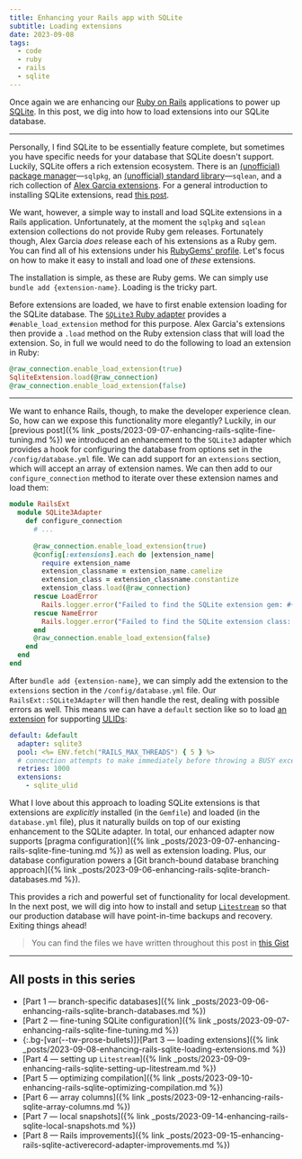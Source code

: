```yaml
---
title: Enhancing your Rails app with SQLite
subtitle: Loading extensions
date: 2023-09-08
tags:
  - code
  - ruby
  - rails
  - sqlite
---
```


Once again we are enhancing our [Ruby on Rails](https://rubyonrails.org) applications to power up [SQLite](https://www.sqlite.org/index.html). In this post, we dig into how to load extensions into our SQLite database.

<!--/summary-->

- - -

Personally, I find SQLite to be essentially feature complete, but sometimes you have specific needs for your database that SQLite doesn't support. Luckily, SQLite offers a rich extension ecosystem. There is an [(unofficial) package manager](https://sqlpkg.org)—`sqlpkg`, an [(unofficial) standard library](https://github.com/nalgeon/sqlean)—`sqlean`, and a rich collection of [Alex Garcia extensions](https://github.com/asg017/sqlite-ecosystem). For a general introduction to installing SQLite extensions, read [this post](https://antonz.org/install-sqlite-extension/).

We want, however, a simple way to install and load SQLite extensions in a Rails application. Unfortunately, at the moment the `sqlpkg` and `sqlean` extension collections do not provide Ruby gem releases. Fortunately though, Alex Garcia _does_ release each of his extensions as a Ruby gem. You can find all of his extensions under his [RubyGems' profile](https://rubygems.org/profiles/asg017). Let's focus on how to make it easy to install and load one of _these_ extensions.

The installation is simple, as these are Ruby gems. We can simply use `bundle add {extension-name}`. Loading is the tricky part.

Before extensions are loaded, we have to first enable extension loading for the SQLite database. The [`SQLite3` Ruby adapter](https://github.com/sparklemotion/sqlite3-ruby) provides a `#enable_load_extension` method for this purpose. Alex Garcia's extensions then provide a `.load` method on the Ruby extension class that will load the extension. So, in full we would need to do the following to load an extension in Ruby:

```ruby
@raw_connection.enable_load_extension(true)
SqliteExtension.load(@raw_connection)
@raw_connection.enable_load_extension(false)
```

- - -

We want to enhance Rails, though, to make the developer experience clean. So, how can we expose this functionality more elegantly? Luckily, in our [previous post]({% link _posts/2023-09-07-enhancing-rails-sqlite-fine-tuning.md %}) we introduced an enhancement to the `SQLite3` adapter which provides a hook for configuring the database from options set in the `/config/database.yml` file. We can add support for an `extensions` section, which will accept an array of extension names. We can then add to our `configure_connection` method to iterate over these extension names and load them:

```ruby
module RailsExt
  module SQLite3Adapter
    def configure_connection
      # ...
      
      @raw_connection.enable_load_extension(true)
      @config[:extensions].each do |extension_name|
        require extension_name
        extension_classname = extension_name.camelize
        extension_class = extension_classname.constantize
        extension_class.load(@raw_connection)
      rescue LoadError
        Rails.logger.error("Failed to find the SQLite extension gem: #{extension_name}. Skipping...")
      rescue NameError
        Rails.logger.error("Failed to find the SQLite extension class: #{extension_classname}. Skipping...")
      end
      @raw_connection.enable_load_extension(false)
    end
  end
end
```

After `bundle add {extension-name}`, we can simply add the extension to the `extensions` section in the `/config/database.yml` file. Our `RailsExt::SQLite3Adapter` will then handle the rest, dealing with possible errors as well. This means we can have a `default` section like so to load [an extension](https://github.com/asg017/sqlite-ulid) for supporting [<abbr title="Universally Unique Lexicographically Sortable Identifiers">ULIDs</abbr>](https://github.com/ulid/spec):

```yaml
default: &default
  adapter: sqlite3
  pool: <%= ENV.fetch("RAILS_MAX_THREADS") { 5 } %>
  # connection attempts to make immediately before throwing a BUSY exception
  retries: 1000
  extensions:
    - sqlite_ulid
```

What I love about this approach to loading SQLite extensions is that extensions are _explicitly_ installed (in the `Gemfile`) and loaded (in the `database.yml` file), plus it naturally builds on top of our existing enhancement to the SQLite adapter. In total, our enhanced adapter now supports [pragma configuration]({% link _posts/2023-09-07-enhancing-rails-sqlite-fine-tuning.md %}) as well as extension loading. Plus, our database configuration powers a [Git branch-bound database branching approach]({% link _posts/2023-09-06-enhancing-rails-sqlite-branch-databases.md %}).

This provides a rich and powerful set of functionality for local development. In the next post, we will dig into how to install and setup [`Litestream`](https://litestream.io) so that our production database will have point-in-time backups and recovery. Exiting things ahead!

> You can find the files we have written throughout this post in [this Gist](https://gist.github.com/fractaledmind/3565e12db7e59ab46f839025d26b5715/266030cb6053f05f234509c39fd07ed3d59f09c0)


- - -

## All posts in this series

* [Part 1 — branch-specific databases]({% link _posts/2023-09-06-enhancing-rails-sqlite-branch-databases.md %})
* [Part 2 — fine-tuning SQLite configuration]({% link _posts/2023-09-07-enhancing-rails-sqlite-fine-tuning.md %})
* {:.bg-[var(--tw-prose-bullets)]}[Part 3 — loading extensions]({% link _posts/2023-09-08-enhancing-rails-sqlite-loading-extensions.md %})
* [Part 4 — setting up `Litestream`]({% link _posts/2023-09-09-enhancing-rails-sqlite-setting-up-litestream.md %})
* [Part 5 — optimizing compilation]({% link _posts/2023-09-10-enhancing-rails-sqlite-optimizing-compilation.md %})
* [Part 6 — array columns]({% link _posts/2023-09-12-enhancing-rails-sqlite-array-columns.md %})
* [Part 7 — local snapshots]({% link _posts/2023-09-14-enhancing-rails-sqlite-local-snapshots.md %})
* [Part 8 — Rails improvements]({% link _posts/2023-09-15-enhancing-rails-sqlite-activerecord-adapter-improvements.md %})
